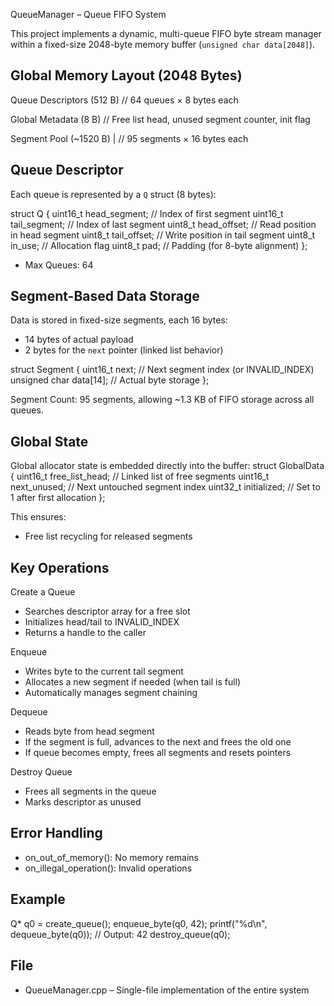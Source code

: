 
QueueManager – Queue FIFO System

This project implements a dynamic, multi-queue FIFO byte stream manager within a fixed-size 2048-byte memory buffer (`unsigned char data[2048]`).

Global Memory Layout (2048 Bytes)
---------------------------------

Queue Descriptors (512 B)      // 64 queues × 8 bytes each

Global Metadata (8 B)          // Free list head, unused segment counter, init flag

Segment Pool (~1520 B)       | // 95 segments × 16 bytes each


Queue Descriptor
----------------
Each queue is represented by a `Q` struct (8 bytes):

struct Q {
    uint16_t head_segment;   // Index of first segment
    uint16_t tail_segment;   // Index of last segment
    uint8_t  head_offset;    // Read position in head segment
    uint8_t  tail_offset;    // Write position in tail segment
    uint8_t  in_use;         // Allocation flag
    uint8_t  pad;            // Padding (for 8-byte alignment)
};

- Max Queues: 64

Segment-Based Data Storage
---------------------------
Data is stored in fixed-size segments, each 16 bytes:
- 14 bytes of actual payload
- 2 bytes for the `next` pointer (linked list behavior)

struct Segment {
    uint16_t next;             // Next segment index (or INVALID_INDEX)
    unsigned char data[14];    // Actual byte storage
};

Segment Count: 95 segments, allowing ~1.3 KB of FIFO storage across all queues.

Global State
------------
Global allocator state is embedded directly into the buffer:
struct GlobalData {
    uint16_t free_list_head;   // Linked list of free segments
    uint16_t next_unused;      // Next untouched segment index
    uint32_t initialized;      // Set to 1 after first allocation
};

This ensures:
- Free list recycling for released segments

Key Operations
--------------
Create a Queue
- Searches descriptor array for a free slot
- Initializes head/tail to INVALID_INDEX
- Returns a handle to the caller

Enqueue
- Writes byte to the current tail segment
- Allocates a new segment if needed (when tail is full)
- Automatically manages segment chaining

Dequeue
- Reads byte from head segment
- If the segment is full, advances to the next and frees the old one
- If queue becomes empty, frees all segments and resets pointers

Destroy Queue
- Frees all segments in the queue
- Marks descriptor as unused

Error Handling
--------------
- on_out_of_memory(): No memory remains 
- on_illegal_operation(): Invalid operations 

Example
-------
Q* q0 = create_queue();
enqueue_byte(q0, 42);
printf("%d\n", dequeue_byte(q0)); // Output: 42
destroy_queue(q0);

File
----
- QueueManager.cpp – Single-file implementation of the entire system
